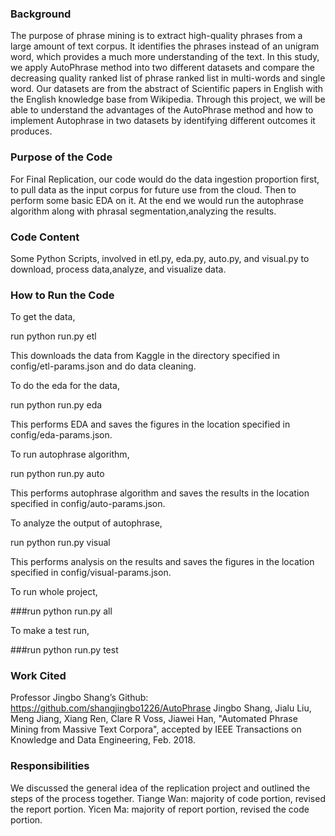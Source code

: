### Background

The purpose of phrase mining is to extract high-quality phrases from a large amount of text corpus. It identifies the phrases instead of an unigram word, which provides a much more understanding of the text.  In this study, we apply AutoPhrase method into two different datasets and compare the decreasing quality ranked list of phrase ranked list in multi-words and single word. Our datasets are from the abstract of Scientific papers in English with the English knowledge base from Wikipedia. Through this project, we will be able to understand the advantages of the AutoPhrase method and how to implement Autophrase in two datasets by identifying different outcomes it produces. 

### Purpose of the Code

For Final Replication, our code would do the data ingestion proportion first, to pull data as the input corpus for future use from the cloud. Then to perform some basic EDA on it. At the end we would run the autophrase algorithm along with phrasal segmentation,analyzing the results.

### Code Content
Some Python Scripts, involved in etl.py, eda.py, auto.py, and visual.py to download, process data,analyze, and visualize data.

	
### How to Run the Code

To get the data, 


run python run.py etl


This downloads the data from Kaggle in the directory specified in config/etl-params.json and do data cleaning.


To do the eda for the data, 


run python run.py eda


This performs EDA and saves the figures in the location specified in config/eda-params.json.


To run autophrase algorithm, 


run python run.py auto


This performs autophrase algorithm and saves the results in the location specified in config/auto-params.json.


To analyze the output of autophrase, 


run python run.py visual


This performs analysis on the results and saves the figures in the location specified in config/visual-params.json.


To run whole project,

###run python run.py all


To make a test run,

###run python run.py test






### Work Cited

Professor Jingbo Shang’s Github: https://github.com/shangjingbo1226/AutoPhrase
Jingbo Shang, Jialu Liu, Meng Jiang, Xiang Ren, Clare R Voss, Jiawei Han, "Automated Phrase Mining from Massive Text Corpora", accepted by IEEE Transactions on Knowledge and Data Engineering, Feb. 2018.

### Responsibilities
We discussed the general idea of the replication project and outlined the steps of the process together.
Tiange Wan: majority of code portion, revised the report portion.
Yicen Ma: majority of report portion, revised the code portion.





